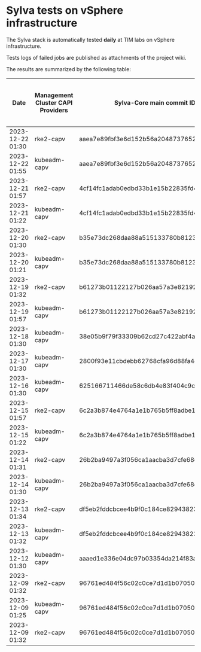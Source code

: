 # Sylva tests on vSphere infrastructure

The Sylva stack is automatically tested **daily** at TIM labs on vSphere infrastructure.

Tests logs of failed jobs are published as attachments of the project wiki.

The results are summarized by the following table:

| Date                      | Management Cluster CAPI Providers | Sylva-Core main commit ID        | Result                                       | Test logs (only for failed tests) |
|---------------------------|-----------------------------------|----------------------------------|----------------------------------------------|-----------------------------------|
|2023-12-22 01:30|rke2-capv|aaea7e89fbf3e6d152b56a2048737652df16e194|:x: failed|[link](https://gitlab.com/sylva-projects/sylva-core/-/wikis/uploads/bd7f5a5eedfa66304c33dfbad0dfb151/capv-logs.gz)|
|2023-12-22 01:55|kubeadm-capv|aaea7e89fbf3e6d152b56a2048737652df16e194|:x: failed|[link](https://gitlab.com/sylva-projects/sylva-core/-/wikis/uploads/bd7f5a5eedfa66304c33dfbad0dfb151/capv-logs.gz)|
|2023-12-21 01:57|rke2-capv|4cf14fc1adab0edbd33b1e15b22835fd4f958e48|:x: failed|[link](https://gitlab.com/sylva-projects/sylva-core/-/wikis/uploads/09221ad96e27b7d0df785a74a631a6fe/capv-logs.gz)|
|2023-12-21 01:22|kubeadm-capv|4cf14fc1adab0edbd33b1e15b22835fd4f958e48|:white_check_mark: success||
|2023-12-20 01:30|rke2-capv|b35e73dc268daa88a515133780b81231be12b7ac|:x: failed|[link](https://gitlab.com/sylva-projects/sylva-core/-/wikis/uploads/8ff2e86ac7a644c70a8ca6d9a4a9987d/capv-logs.gz)|
|2023-12-20 01:21|kubeadm-capv|b35e73dc268daa88a515133780b81231be12b7ac|:white_check_mark: success||
|2023-12-19 01:32|rke2-capv|b61273b01122127b026aa57a3e82192b26ae3950|:white_check_mark: success||
|2023-12-19 01:57|kubeadm-capv|b61273b01122127b026aa57a3e82192b26ae3950|:x: failed|[link](https://gitlab.com/sylva-projects/sylva-core/-/wikis/uploads/cf84ea4603a78ee42b2b668743f17355/capv-logs.gz)|
|2023-12-18 01:30|kubeadm-capv|38e05b9f79f33309b62cd27c422abf4a21e1234a|:x: failed|[link](https://gitlab.com/sylva-projects/sylva-core/-/wikis/uploads/bf3e2899c64789df966177c5f62a1190/capv-logs.gz)|
|2023-12-17 01:30|kubeadm-capv|2800f93e11cbdebb62768cfa96d88fa4effa949a|:x: failed|[link](https://gitlab.com/sylva-projects/sylva-core/-/wikis/uploads/0c1d1cbffc41ef41ebac7e93a7f50dd0/capv-logs.gz)|
|2023-12-16 01:30|kubeadm-capv|625166711466de58c6db4e83f404c9c21c6e15ff|:x: failed|[link](https://gitlab.com/sylva-projects/sylva-core/-/wikis/uploads/f1e57e00b03fd7aadd75a940c5f16158/capv-logs.gz)|
|2023-12-15 01:57|rke2-capv|6c2a3b874e4764a1e1b765b5ff8adbe1e515625e|:x: failed|[link](https://gitlab.com/sylva-projects/sylva-core/-/wikis/uploads/362dcb2afc0de4ddb51656076695e319/capv-logs.gz)|
|2023-12-15 01:22|kubeadm-capv|6c2a3b874e4764a1e1b765b5ff8adbe1e515625e|:white_check_mark: success||
|2023-12-14 01:31|rke2-capv|26b2ba9497a3f056ca1aacba3d7cfe68defdc2c6|:white_check_mark: success||
|2023-12-14 01:30|kubeadm-capv|26b2ba9497a3f056ca1aacba3d7cfe68defdc2c6|:x: failed|[link](https://gitlab.com/sylva-projects/sylva-core/-/wikis/uploads/9448a4efd27e0cdfbf5adeb17d7879dc/capv-logs.gz)|
|2023-12-13 01:34|rke2-capv|df5eb2fddcbcee4b9f0c184ce82943823dc8f58f|:white_check_mark: success||
|2023-12-13 01:32|kubeadm-capv|df5eb2fddcbcee4b9f0c184ce82943823dc8f58f|:white_check_mark: success||
|2023-12-12 01:30|kubeadm-capv|aaaed1e336e04dc97b03354da214f83a7bf0d6da|:white_check_mark: success||
|2023-12-09 01:32|rke2-capv|96761ed484f56c02c0ce7d1d1b07050e5b63e153|:white_check_mark: success||
|2023-12-09 01:25|kubeadm-capv|96761ed484f56c02c0ce7d1d1b07050e5b63e153|:white_check_mark: success||
|2023-12-09 01:32|rke2-capv|96761ed484f56c02c0ce7d1d1b07050e5b63e153|:white_check_mark: success||

